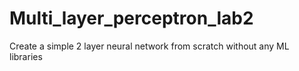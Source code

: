# Multi_layer_perceptron_lab2
Create a simple 2 layer neural network from scratch without any ML libraries
